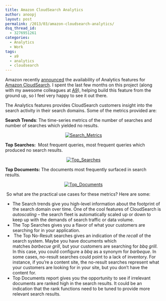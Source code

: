 ```yaml
---
title: Amazon CloudSearch Analytics
author: anoopj
layout: post
permalink: /2013/03/amazon-cloudsearch-analytics/
dsq_thread_id:
  - 3276951261
categories:
  - Analytics
  - Work
tags:
  - a9
  - analytics
  - cloudsearch
---
```

Amazon recently <a href="http://goo.gl/BSCrv" target="_blank">announced</a> the availability of Analytics features for <a href="http://aws.amazon.com/cloudsearch/" target="_blank">Amazon CloudSearch</a>. I spent the last few months on this project (along with my awesome colleagues at <a href="http://www.a9.com" target="_blank">A9</a>), helping build this feature from the ground up, so I feel very happy to see it out there.

The Analytics features provides CloudSearch customers insight into the search activity in their search domains. Some of the metrics provided are:

**Search Trends**: The time-series metrics of the number of searches and number of searches which yielded no results.

<p style="text-align: center;">
  <a href="http://www.anoopjohnson.com/wp-content/uploads/2013/03/Search_Metrics.png" target="_blank"><img class="aligncenter  wp-image-118" alt="Search_Metrics" src="http://www.anoopjohnson.com/wp-content/uploads/2013/03/Search_Metrics.png" /></a>
</p>

**Top Searches:**  Most frequent queries, most frequent queries which produced no search results.

<p style="text-align: center;">
  <a href="http://www.anoopjohnson.com/wp-content/uploads/2013/03/Top_Searches.png"><img class="aligncenter  wp-image-143" alt="Top_Searches" src="http://www.anoopjohnson.com/wp-content/uploads/2013/03/Top_Searches.png" /></a>
</p>

**Top Documents:** The documents most frequently surfaced in search results.

<p style="text-align: center;">
  <a href="http://www.anoopjohnson.com/wp-content/uploads/2013/03/Top_Documents.png"><img class="aligncenter  wp-image-145" alt="Top_Documents" src="http://www.anoopjohnson.com/wp-content/uploads/2013/03/Top_Documents.png" /></a>
</p>

 So what are the practical use cases for these metrics? Here are some:

*   <span style="line-height: 14px;">The Search trends give you high-level information about the footprint of the search domain over time. One of the cool features of CloudSearch is <em>autoscaling</em> &#8211; the search fleet is automatically scaled up or down to keep up with the demands of search traffic or data volume. </span>
*   The Top Searches gives you a flavor of what your customers are searching for in your application.
*   <span style="line-height: 14px;"> The Top No-Result searches gives an indication of the <em>recall</em> of the search system. Maybe you have documents which matches </span>*<span style="line-height: 14px;">barbecue grill</span>*<span style="line-height: 14px;">, but your customers are searching for <em>bbq grill</em>. In this case, you could configure a <em>bbq</em> as a synonym for <em>barbeque</em>. In some cases, no-result searches could point to a lack of inventory. For instance, if you&#8217;re a content site, the no-result searches represent what your customers are looking for in your site, but you don&#8217;t have the content for.</span>
*   Top Documents report gives you the opportunity to see if irrelevant documents are ranked high in the search results. It could be an indication that the rank functions need to be tuned to provide more relevant search results.

<div style="clear:both;">
</div>
